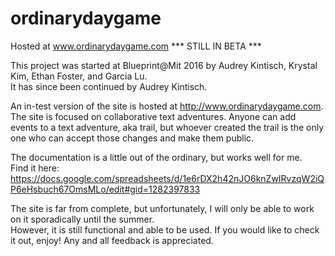 # ordinarydaygame
Hosted at www.ordinarydaygame.com *** STILL IN BETA ***


This project was started at Blueprint@Mit 2016 by Audrey Kintisch, Krystal Kim, Ethan Foster, and Garcia Lu.  
It has since been continued by Audrey Kintisch.

An in-test version of the site is hosted at http://www.ordinarydaygame.com.  The site is focused on collaborative text adventures.
Anyone can add events to a text adventure, aka trail, but whoever created the trail is the only one who can accept those changes and make them public.

The documentation is a little out of the ordinary, but works well for me.  
Find it here: https://docs.google.com/spreadsheets/d/1e6rDX2h42nJO6knZwIRvzqW2iQP6eHsbuch67OmsMLo/edit#gid=1282397833


The site is far from complete, but unfortunately, I will only be able to work on it sporadically until the summer.  
However, it is still functional and able to be used.  If you would like to check it out, enjoy!  Any and all feedback is appreciated.
